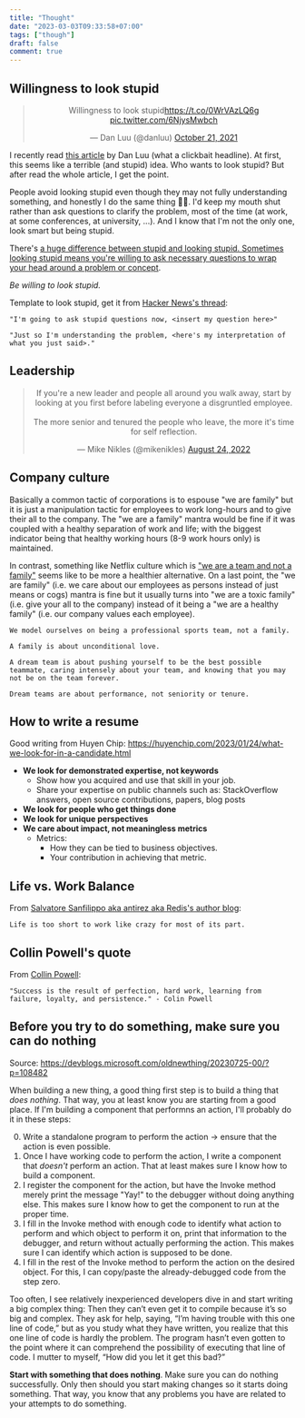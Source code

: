 ```yaml
---
title: "Thought"
date: "2023-03-03T09:33:58+07:00"
tags: ["though"]
draft: false
comment: true
---
```


## Willingness to look stupid

<div align="center">
    <blockquote class="twitter-tweet"><p lang="en" dir="ltr">Willingness to look stupid<a href="https://t.co/0WrVAzLQ6g">https://t.co/0WrVAzLQ6g</a> <a href="https://t.co/6NjysMwbch">pic.twitter.com/6NjysMwbch</a></p>&mdash; Dan Luu (@danluu) <a href="https://twitter.com/danluu/status/1451114505438568448?ref_src=twsrc%5Etfw">October 21, 2021</a></blockquote> <script async src="https://platform.twitter.com/widgets.js" charset="utf-8"></script>
</div>

I recently read [this article](https://danluu.com/look-stupid/) by Dan Luu (what a clickbait headline). At first, this seems like a terrible (and stupid) idea. Who wants to look stupid? But after read the whole article, I get the point.

People avoid looking stupid even though they may not fully understanding something, and honestly I do the same thing :man_facepalming:. I'd keep my mouth shut rather than ask questions to clarify the problem, most of the time (at work, at some conferences, at university, ...). And I know that I'm not the only one, look smart but being stupid.

There's [a huge difference between stupid and looking stupid. Sometimes looking stupid means you're willing to ask necessary questions to wrap your head around a problem or concept](https://www.linkedin.com/posts/soreniverson_willingness-to-look-stupid-activity-6859517714659123200-cytw/).

_Be willing to look stupid._

Template to look stupid, get it from [Hacker News's thread](https://news.ycombinator.com/item?id=28942189):

```unknow
"I'm going to ask stupid questions now, <insert my question here>"

"Just so I'm understanding the problem, <here's my interpretation of what you just said>."
```

## Leadership

<div align="center">
    <blockquote class="twitter-tweet"><p lang="en" dir="ltr">If you&#39;re a new leader and people all around you walk away, start by looking at you first before labeling everyone a disgruntled employee.<br><br>The more senior and tenured the people who leave, the more it&#39;s time for self reflection.</p>&mdash; Mike Nikles (@mikenikles) <a href="https://twitter.com/mikenikles/status/1562413358787223552?ref_src=twsrc%5Etfw">August 24, 2022</a></blockquote> <script async src="https://platform.twitter.com/widgets.js" charset="utf-8"></script>
</div>

## Company culture

Basically a common tactic of corporations is to espouse "we are family" but it is just a manipulation tactic for employees to work long-hours and to give their all to the company. The "we are a family" mantra would be fine if it was coupled with a healthy separation of work and life; with the biggest indicator being that healthy working hours (8-9 work hours only) is maintained.

In contrast, something like Netflix culture which is ["we are a team and not a family"](https://jobs.netflix.com/culture) seems like to be more a healthier alternative. On a last point, the "we are family" (i.e. we care about our employees as persons instead of just means or cogs) mantra is fine but it usually turns into "we are a toxic family" (i.e. give your all to the company) instead of it being a "we are a healthy family" (i.e. our company values each employee).

```unknown
We model ourselves on being a professional sports team, not a family.

A family is about unconditional love.

A dream team is about pushing yourself to be the best possible teammate, caring intensely about your team, and knowing that you may not be on the team forever.

Dream teams are about performance, not seniority or tenure.
```

## How to write a resume

Good writing from Huyen Chip: <https://huyenchip.com/2023/01/24/what-we-look-for-in-a-candidate.html>

- **We look for demonstrated expertise, not keywords**
  - Show how you acquired and use that skill in your job.
  - Share your expertise on public channels such as: StackOverflow answers, open source contributions, papers, blog posts
- **We look for people who get things done**
- **We look for unique perspectives**
- **We care about impact, not meaningless metrics**
  - Metrics:
    - How they can be tied to business objectives.
    - Your contribution in achieving that metric.

## Life vs. Work Balance

From [Salvatore Sanfilippo aka antirez aka Redis's author blog](http://invece.org/):

```unknown
Life is too short to work like crazy for most of its part.
```

## Collin Powell's quote

From [Collin Powell](https://en.wikipedia.org/wiki/Colin_Powell):

```unknown
"Success is the result of perfection, hard work, learning from failure, loyalty, and persistence." - Colin Powell
```

## Before you try to do something, make sure you can do nothing

Source: <https://devblogs.microsoft.com/oldnewthing/20230725-00/?p=108482>

When building a new thing, a good thing first step is to build a thing that _does nothing_. That way, you at least know you are starting from a good place. If I'm building a component that performns an action, I'll probably do it in these steps:

0. Write a standalone program to perform the action -> ensure that the action is even possible.
1. Once I have working code to perform the action, I write a component that _doesn't_ perform an action. That at least makes sure I know how to build a component.
2. I register the component for the action, but have the Invoke method merely print the message "Yay!" to the debugger without doing anything else. This makes sure I know how to get the component to run at the proper time.
3. I fill in the Invoke method with enough code to identify what action to perform and which object to perform it on, print that information to the debugger, and return without actually performing the action. This makes sure I can identify which action is supposed to be done.
4. I fill in the rest of the Invoke method to perform the action on the desired object. For this, I can copy/paste the already-debugged code from the step zero.

Too often, I see relatively inexperienced developers dive in and start writing a big complex thing: Then they can’t even get it to compile because it’s so big and complex. They ask for help, saying, “I’m having trouble with this one line of code,” but as you study what they have written, you realize that this one line of code is hardly the problem. The program hasn’t even gotten to the point where it can comprehend the possibility of executing that line of code. I mutter to myself, “How did you let it get this bad?”

**Start with something that does nothing**. Make sure you can do nothing successfully. Only then should you start making changes so it starts doing something. That way, you know that any problems you have are related to your attempts to do something.
